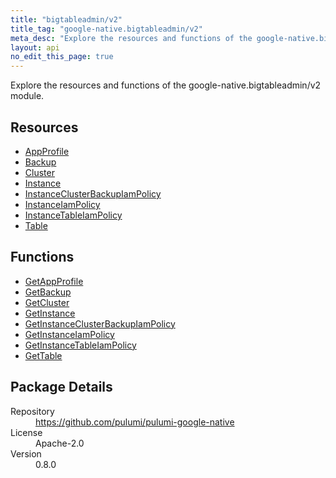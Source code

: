 ```yaml
---
title: "bigtableadmin/v2"
title_tag: "google-native.bigtableadmin/v2"
meta_desc: "Explore the resources and functions of the google-native.bigtableadmin/v2 module."
layout: api
no_edit_this_page: true
---
```


<!-- WARNING: this file was generated by Pulumi Docs Generator. -->
<!-- Do not edit by hand unless you're certain you know what you are doing! -->

Explore the resources and functions of the google-native.bigtableadmin/v2 module.

<h2 id="resources">Resources</h2>
<ul class="api">
    <li><a href="appprofile" title="AppProfile"><span class="api-symbol api-symbol--resource"></span>AppProfile</a></li>
    <li><a href="backup" title="Backup"><span class="api-symbol api-symbol--resource"></span>Backup</a></li>
    <li><a href="cluster" title="Cluster"><span class="api-symbol api-symbol--resource"></span>Cluster</a></li>
    <li><a href="instance" title="Instance"><span class="api-symbol api-symbol--resource"></span>Instance</a></li>
    <li><a href="instanceclusterbackupiampolicy" title="InstanceClusterBackupIamPolicy"><span class="api-symbol api-symbol--resource"></span>InstanceClusterBackupIamPolicy</a></li>
    <li><a href="instanceiampolicy" title="InstanceIamPolicy"><span class="api-symbol api-symbol--resource"></span>InstanceIamPolicy</a></li>
    <li><a href="instancetableiampolicy" title="InstanceTableIamPolicy"><span class="api-symbol api-symbol--resource"></span>InstanceTableIamPolicy</a></li>
    <li><a href="table" title="Table"><span class="api-symbol api-symbol--resource"></span>Table</a></li>
</ul>

<h2 id="functions">Functions</h2>
<ul class="api">
    <li><a href="getappprofile" title="GetAppProfile"><span class="api-symbol api-symbol--function"></span>GetAppProfile</a></li>
    <li><a href="getbackup" title="GetBackup"><span class="api-symbol api-symbol--function"></span>GetBackup</a></li>
    <li><a href="getcluster" title="GetCluster"><span class="api-symbol api-symbol--function"></span>GetCluster</a></li>
    <li><a href="getinstance" title="GetInstance"><span class="api-symbol api-symbol--function"></span>GetInstance</a></li>
    <li><a href="getinstanceclusterbackupiampolicy" title="GetInstanceClusterBackupIamPolicy"><span class="api-symbol api-symbol--function"></span>GetInstanceClusterBackupIamPolicy</a></li>
    <li><a href="getinstanceiampolicy" title="GetInstanceIamPolicy"><span class="api-symbol api-symbol--function"></span>GetInstanceIamPolicy</a></li>
    <li><a href="getinstancetableiampolicy" title="GetInstanceTableIamPolicy"><span class="api-symbol api-symbol--function"></span>GetInstanceTableIamPolicy</a></li>
    <li><a href="gettable" title="GetTable"><span class="api-symbol api-symbol--function"></span>GetTable</a></li>
</ul>

<h2 id="package-details">Package Details</h2>
<dl class="package-details">
	<dt>Repository</dt>
	<dd><a href="https://github.com/pulumi/pulumi-google-native">https://github.com/pulumi/pulumi-google-native</a></dd>
	<dt>License</dt>
	<dd>Apache-2.0</dd>
	<dt>Version</dt>
	<dd>0.8.0</dd>
</dl>

